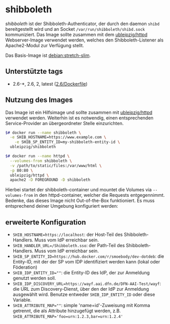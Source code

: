 # shibboleth

*shibboleth* ist der Shibboleth-Authenticator, der durch den daemon `shibd` bereitgestellt wird und an Socket `/var/run/shibboleth/shibd.sock` kommuniziert. Das Image sollte zusammen mit dem [ubleipzig/httpd] Webserver-Image verwendet werden, welches den Shibboleth-Listener als Apache2-Modul zur Verfügung stellt.

Das Basis-Image ist [debian:stretch-slim].


## Unterstützte tags

* 2.6-*, 2.6, 2, latest ([2.6/Dockerfile])

## Nutzung des Images

Das Image ist ein Hilfsimage und sollte zusammen mit [ubleipzig/httpd] verwendet werden. Weiterhin ist es notwendig, einen entsprechenden Service-Provider an übergeordneter Stelle einzurichten.

```bash
$# docker run --name shibboleth \
  -e SHIB_HOSTNAME=https://www.example.com \
	-e SHIB_SP_ENTITY_ID=my-shibboleth-entity-id \
  ubleipzig/shibboleth

$# docker run --name httpd \
  --volumes-from shibboleth \
  -v /path/to/static/files:/var/www/html \
  -p 80:80 \
  ubleipzig/httpd \
  apache2 -D FOREGROUND -D shibboleth
```

Hierbei startet der shibboleth-container und mountet die Volumes via `--volumes-from` in den httpd-container, welcher die Requests entgegennimmt. Bedenke, das dieses Image nicht Out-of-the-Box funktioniert. Es muss entsprechend deiner Umgebung konfiguriert werden:

## erweiterte Konfiguration

* `SHIB_HOSTNAME=https://localhost`: der Host-Teil des Shibboleth-Handlers. Muss vom IdP erreichbar sein.
* `SHIB_HANDLER_URL=/Shibboleth.sso`: der Path-Teil des Shibboleth-Handlers. Muss vom IdP erreichbar sein.
* `SHIB_SP_ENTITY_ID=https://hub.docker.com/r/smoebody/dev-dotdeb`: die Entity-ID, mit der der SP vom IDP identifiziert werden kann (lokal oder Föderation)
* `SHIB_IDP_ENTITY_ID=""`: die Entity-ID des IdP, der zur Anmeldung genutzt werden soll.
* `SHIB_IDP_DISCOVERY_URL=https://wayf.aai.dfn.de/DFN-AAI-Test/wayf`: die URL zum Discovery-Dienst, über den der IdP zur Anmeldung ausgewählt wird. Benutze entweder `SHIB_IDP_ENTITY_ID` oder diese Variable.
* `SHIB_ATTRIBUTE_MAP=""`: simple 'name=id'-Zuweisung mit Komma getrennt, die als Attribute hinzugefügt werden, z.B. `SHIB_ATTRIBUTE_MAP='foo=urn:1.2.3,bar=urn:1.2.4'`

[ubleipzig/httpd]: https://hub.docker.com/r/ubleipzig/httpd/
[debian:stretch-slim]: https://hub.docker.com/_/debian/
[2.6/Dockerfile]: https://git.sc.uni-leipzig.de/ubl/bdd_dev/docker/shibboleth/blob/master/2.6/Dockerfile
